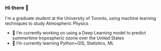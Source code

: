 ### Hi there 👋

I'm a graduate student at the University of Toronto, using machine learning techniques to study Atmospheric Physics

- 🔭 I’m currently working on using a Deep Learning model to predict summertime tropospheric ozone over the United States
- 🌱 I’m currently learning Python+GIS, Statistics, ML

